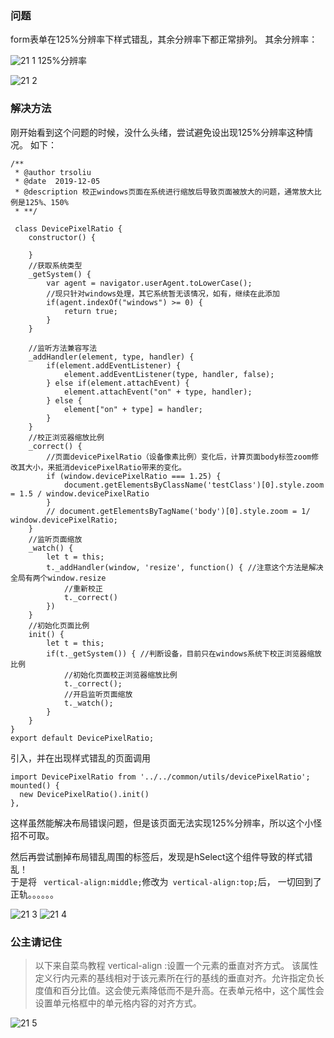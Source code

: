 ### 问题
form表单在125%分辨率下样式错乱，其余分辨率下都正常排列。
其余分辨率：  
<!-- <img src="../pictures/21-1.png"/>    -->
![21 1](https://img.picgo.net/2024/11/22/21-11bac0e2aebfb8026.png)
125%分辨率
<!-- <img src="../pictures/21-2.png"/> -->
![21 2](https://img.picgo.net/2024/11/22/21-227f248ff2b26a793.png)

### 解决方法
刚开始看到这个问题的时候，没什么头绪，尝试避免设出现125%分辨率这种情况。 如下：   
```
/**
 * @author trsoliu
 * @date  2019-12-05
 * @description 校正windows页面在系统进行缩放后导致页面被放大的问题，通常放大比例是125%、150%
 * **/

 class DevicePixelRatio {
	constructor() {
		
	}
	//获取系统类型
	_getSystem() {
		var agent = navigator.userAgent.toLowerCase();
		//现只针对windows处理，其它系统暂无该情况，如有，继续在此添加
		if(agent.indexOf("windows") >= 0) {
			return true;
		}
	}

	//监听方法兼容写法
	_addHandler(element, type, handler) {
		if(element.addEventListener) {
			element.addEventListener(type, handler, false);
		} else if(element.attachEvent) {
			element.attachEvent("on" + type, handler);
		} else {
			element["on" + type] = handler;
		}
	}
	//校正浏览器缩放比例
	_correct() {
		//页面devicePixelRatio（设备像素比例）变化后，计算页面body标签zoom修改其大小，来抵消devicePixelRatio带来的变化。
		if (window.devicePixelRatio === 1.25) {
			document.getElementsByClassName('testClass')[0].style.zoom = 1.5 / window.devicePixelRatio
		}
		// document.getElementsByTagName('body')[0].style.zoom = 1/ window.devicePixelRatio;
	}
	//监听页面缩放
	_watch() {
		let t = this;
		t._addHandler(window, 'resize', function() { //注意这个方法是解决全局有两个window.resize
			//重新校正
			t._correct()
		})
	}
	//初始化页面比例
	init() {
		let t = this;
		if(t._getSystem()) { //判断设备，目前只在windows系统下校正浏览器缩放比例
			//初始化页面校正浏览器缩放比例
			t._correct();
			//开启监听页面缩放
			t._watch();
		}
	}
}
export default DevicePixelRatio;
```
引入，并在出现样式错乱的页面调用
```
import DevicePixelRatio from '../../common/utils/devicePixelRatio';
mounted() {
  new DevicePixelRatio().init()
},
```

这样虽然能解决布局错误问题，但是该页面无法实现125%分辨率，所以这个小怪招不可取。   

然后再尝试删掉布局错乱周围的标签后，发现是hSelect这个组件导致的样式错乱！  
于是将 ``` vertical-align:middle;```修改为``` vertical-align:top;```后， 一切回到了正轨。。。。。。

<!-- <img src="../pictures/21-3.png"/>
<img src="../pictures/21-4.png"/>    -->
![21 3](https://img.picgo.net/2024/11/22/21-323f7dcf04d6d56a9.png)
![21 4](https://img.picgo.net/2024/11/22/21-45937268bd9c21a09.png)

### 公主请记住
> 以下来自菜鸟教程
> vertical-align :设置一个元素的垂直对齐方式。
> 该属性定义行内元素的基线相对于该元素所在行的基线的垂直对齐。允许指定负长度值和百分比值。这会使元素降低而不是升高。在表单元格中，这个属性会设置单元格框中的单元格内容的对齐方式。  
<!-- <img src="../pictures/21-5.png"/> -->
![21 5](https://img.picgo.net/2024/11/22/21-5296eda1fdf2cb953.png)
